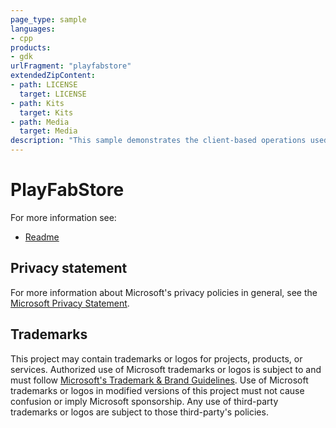 ```yaml
---
page_type: sample
languages:
- cpp
products:
- gdk
urlFragment: "playfabstore"
extendedZipContent:
- path: LICENSE
  target: LICENSE
- path: Kits
  target: Kits
- path: Media
  target: Media
description: "This sample demonstrates the client-based operations used in presenting and operating an in-game economy with PlayFab Economy v2."
---
```


# PlayFabStore

For more information see: 
- [Readme](https://github.com/microsoft/Xbox-GDK-Samples/blob/main/Samples/Live/PlayFabStore/readme_en-us.md)

## Privacy statement

For more information about Microsoft's privacy policies in general, see the [Microsoft Privacy Statement](https://privacy.microsoft.com/privacystatement/).

## Trademarks

This project may contain trademarks or logos for projects, products, or services. Authorized use of Microsoft trademarks or logos is subject to and must follow [Microsoft's Trademark & Brand Guidelines](https://www.microsoft.com/en-us/legal/intellectualproperty/trademarks/usage/general). Use of Microsoft trademarks or logos in modified versions of this project must not cause confusion or imply Microsoft sponsorship. Any use of third-party trademarks or logos are subject to those third-party's policies.
